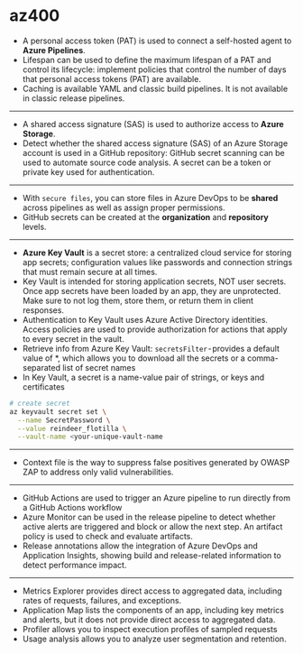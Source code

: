 # az400


* A personal access token (PAT) is used to connect a self-hosted agent to **Azure Pipelines**.
* Lifespan can be used to define the maximum lifespan of a PAT and control its lifecycle: implement policies that control the number of days that personal access tokens (PAT) are available.
* Caching is available YAML and classic build pipelines. It is not available in classic release pipelines.

---

*  A shared access signature (SAS) is used to authorize access to **Azure Storage**.
*  Detect whether the shared access signature (SAS) of an Azure Storage account is used in a GitHub repository: GitHub secret scanning can be used to automate source code analysis. A secret can be a token or private key used for authentication.
 
---

*  With `secure files`, you can store files in Azure DevOps to be **shared** across pipelines as well as assign proper permissions.
*  GitHub secrets can be created at the **organization** and **repository** levels.

 ---
 
*  **Azure Key Vault** is a secret store: a centralized cloud service for storing app secrets; configuration values like passwords and connection strings that must remain secure at all times.
*  Key Vault is intended for storing application secrets, NOT user secrets. Once app secrets have been loaded by an app, they are unprotected. Make sure to not log them, store them, or return them in client responses.
*  Authentication to Key Vault uses Azure Active Directory identities. Access policies are used to provide authorization for actions that apply to every secret in the vault.
*  Retrieve info from Azure Key Vault: `secretsFilter` - provides a default value of *, which allows you to download all the secrets or a comma-separated list of secret names
*  In Key Vault, a secret is a name-value pair of strings, or keys and certificates

  ```bash
# create secret
az keyvault secret set \
    --name SecretPassword \
    --value reindeer_flotilla \
    --vault-name <your-unique-vault-name
````

---

* Context file is the way to suppress false positives generated by OWASP ZAP to address only valid vulnerabilities.

---

* GitHub Actions are used to trigger an Azure pipeline to run directly from a GitHub Actions workflow
* Azure Monitor can be used in the release pipeline to detect whether active alerts are triggered and block or allow the next step. An artifact policy is used to check and evaluate artifacts.
* Release annotations allow the integration of Azure DevOps and Application Insights, showing build and release-related information to detect performance impact.

---

* Metrics Explorer provides direct access to aggregated data, including rates of requests, failures, and exceptions.
* Application Map lists the components of an app, including key metrics and alerts, but it does not provide direct access to aggregated data.
* Profiler allows you to inspect execution profiles of sampled requests
* Usage analysis allows you to analyze user segmentation and retention.
